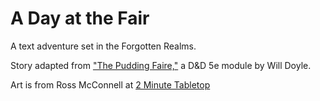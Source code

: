 # A Day at the Fair

A text adventure set in the Forgotten Realms.

Story adapted from ["The Pudding Faire,"](https://www.dmsguild.com/product/249757/Pudding-Faire) a D&D 5e module by Will Doyle.

Art is from Ross McConnell at [2 Minute Tabletop](https://2minutetabletop.com/)